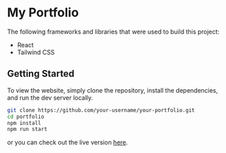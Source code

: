 # My Portfolio

The following frameworks and libraries that were used to build this project:

- React
- Tailwind CSS

## Getting Started

To view the website, simply clone the repository, install the dependencies, and run the dev server locally.

```bash
git clone https://github.com/your-username/your-portfolio.git
cd portfolio
npm install
npm run start
```
or you can check out the live version [here](https://www.tosec.site/).
